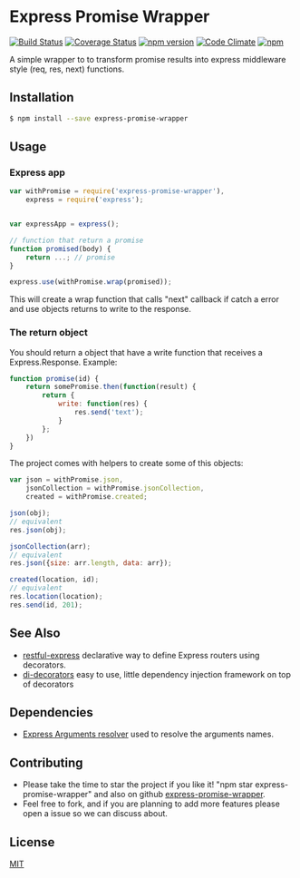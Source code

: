# Express Promise Wrapper

[![Build Status](https://travis-ci.org/lgvo/express-promise-wrapper.svg?branch=master)](https://travis-ci.org/lgvo/express-promise-wrapper)
[![Coverage Status](https://coveralls.io/repos/lgvo/express-promise-wrapper/badge.svg?branch=master&service=github)](https://coveralls.io/github/lgvo/express-promise-wrapper?branch=master)
[![npm version](https://badge.fury.io/js/express-promise-wrapper.svg)](http://badge.fury.io/js/express-promise-wrapper)
[![Code Climate](https://codeclimate.com/github/lgvo/express-promise-wrapper/badges/gpa.svg)](https://codeclimate.com/github/lgvo/express-promise-wrapper)
[![npm](https://img.shields.io/npm/dm/express-promise-wrapper.svg)](https://www.npmjs.com/package/express-promise-wrapper)


A simple wrapper to to transform promise results into express middleware style (req, res, next) functions.


## Installation

```sh
$ npm install --save express-promise-wrapper
```

## Usage

###  Express app

```javascript
var withPromise = require('express-promise-wrapper'),
    express = require('express');


var expressApp = express();

// function that return a promise
function promised(body) {
    return ...; // promise
}

express.use(withPromise.wrap(promised));

```

This will create a wrap function that calls "next" callback if catch a error and use objects returns to write to the response. 

### The return object

You should return  a object that have a write function that receives a Express.Response.
Example: 

```javascript
function promise(id) {
    return somePromise.then(function(result) {
        return {
            write: function(res) {
                res.send('text');
            }
        };
    })
}
```

The project comes with helpers to create some of this objects:

```javascript 
var json = withPromise.json,
    jsonCollection = withPromise.jsonCollection,
    created = withPromise.created;

json(obj);
// equivalent
res.json(obj);

jsonCollection(arr);
// equivalent
res.json({size: arr.length, data: arr});

created(location, id);
// equivalent
res.location(location);
res.send(id, 201);

```

## See Also
* [restful-express](https://github.com/lgvo/restful-express) declarative way to define Express routers using decorators.
* [di-decorators](https://github.com/lgvo/di-decorators) easy to use, little dependency injection framework on top of decorators

## Dependencies
* [Express Arguments resolver](https://github.com/lgvo/express-args-resolver) used to resolve the arguments names.

## Contributing

* Please take the time to star the project if you like it! "npm star express-promise-wrapper" and also on github [express-promise-wrapper](https://github.com/lgvo/express-promise-wrapper).
* Feel free to fork, and if you are planning to add more features please open a issue so we can discuss about.


## License
[MIT](LICENSE)
